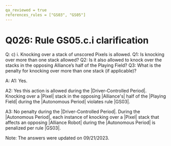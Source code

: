 ```yaml
---
qa_reviewed = true
references_rules = ["GS03", "GS05"]
---
```


# Q026: Rule GS05.c.i clarification

Q: <GS05> c) i. Knocking over a stack of unscored Pixels is allowed. Q1: Is knocking over more than one stack allowed? Q2: Is it also allowed to knock over the stacks in the opposing Alliance’s half of the Playing Field? Q3: What is the penalty for knocking over more than one stack (if applicable)?

A: A1: Yes.

A2: Yes this action is allowed during the |Driver-Controlled Period|. Knocking over a |Pixel| stack  in the opposing |Alliance's| half of the |Playing Field| during the |Autonomous Period| violates rule |GS03|.

A3: No penalty during the |Driver-Controlled Period|. During the |Autonomous Period|, each instance of knocking over a |Pixel| stack that affects an opposing |Alliance Robot| during the |Autonomous Period| is penalized per rule |GS03|.

Note: The answers were updated on 09/21/2023.
